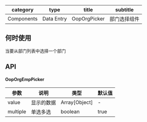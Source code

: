 
category | type | title | subtitle 
| :--------: | :-----: | :----:|  :----: |
Components | Data Entry | OopOrgPicker | 部门选择组件 |

## 何时使用

当要从部门列表中选择一个部门

## API
#### OopOrgEmpPicker

| 参数 | 说明 | 类型 | 默认值 |
| --- | --- | --- | --- |
| value | 显示的数据 | Array[Object] | - |
| multiple | 单选多选 | boolean | true |

